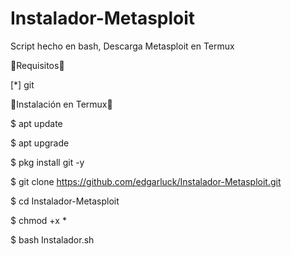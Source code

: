 # Instalador-Metasploit
Script hecho en bash, Descarga Metasploit en Termux

🔰Requisitos🔰

 [*] git
 
🔰Instalación en Termux🔰
  
 $ apt update

 $ apt upgrade
 
 $ pkg install git -y

 $ git clone https://github.com/edgarluck/Instalador-Metasploit.git

 $ cd Instalador-Metasploit

 $ chmod +x *

 $ bash Instalador.sh

 
